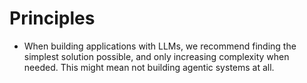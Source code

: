 # Principles

- When building applications with LLMs, we recommend finding the simplest solution possible, and only increasing complexity when needed. This might mean not building agentic systems at all.
